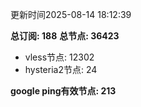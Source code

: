 更新时间2025-08-14 18:12:39

**总订阅: 188**
**总节点: 36423**
- vless节点: 12302
- hysteria2节点: 24

**google ping有效节点: 213**
